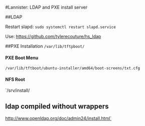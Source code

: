 #Lannister: LDAP and PXE install server

##LDAP

Restart slapd:  `sudo systemctl restart slapd.service`

Use: https://github.com/tylerecouture/hs_ldap
 

##PXE Installation
`/var/lib/tftpboot/`

#### PXE Boot Menu
`/var/lib/tftboot/ubuntu-installer/amd64/boot-screens/txt.cfg`

#### NFS Root
`/srv/install/

## ldap compiled without wrappers
http://www.openldap.org/doc/admin24/install.html`
